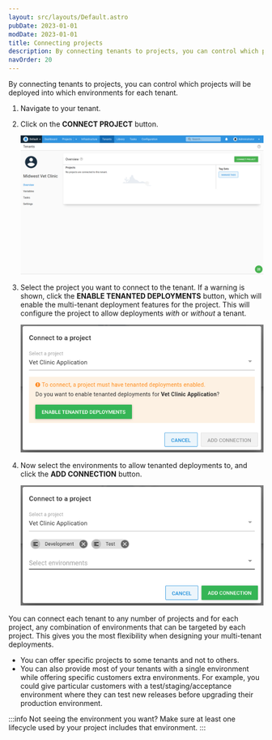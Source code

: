 ```yaml
---
layout: src/layouts/Default.astro
pubDate: 2023-01-01
modDate: 2023-01-01
title: Connecting projects
description: By connecting tenants to projects, you can control which projects will be deployed into which environments for each tenant.
navOrder: 20
---
```


By connecting tenants to projects, you can control which projects will be deployed into which environments for each tenant.

1. Navigate to your tenant.
2. Click on the **CONNECT PROJECT** button.

   ![](/docs/tenants/tenant-creation/images/multi-tenant-connect-project.png "width=500")

3. Select the project you want to connect to the tenant. If a warning is shown, click the **ENABLE TENANTED DEPLOYMENTS** button, which will enable the multi-tenant deployment features for the project. This will configure the project to allow deployments *with* or *without* a tenant.

   ![](/docs/tenants/tenant-creation/images/multi-tenant-project.png "width=500")

4. Now select the environments to allow tenanted deployments to, and click the **ADD CONNECTION** button.

   ![](/docs/tenants/tenant-creation/images/multi-tenant-connect-environments.png "width=500")

You can connect each tenant to any number of projects and for each project, any combination of environments that can be targeted by each project. This gives you the most flexibility when designing your multi-tenant deployments.

- You can offer specific projects to some tenants and not to others.
- You can also provide most of your tenants with a single environment while offering specific customers extra environments. For example, you could give particular customers with a test/staging/acceptance environment where they can test new releases before upgrading their production environment.

:::info
Not seeing the environment you want? Make sure at least one lifecycle used by your project includes that environment.
:::